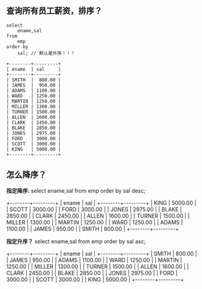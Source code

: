 ## 查询所有员工薪资，排序？
	select 
		ename,sal
	from
		emp
	order by
		sal; // 默认是升序！！！

	+--------+---------+
	| ename  | sal     |
	+--------+---------+
	| SMITH  |  800.00 |
	| JAMES  |  950.00 |
	| ADAMS  | 1100.00 |
	| WARD   | 1250.00 |
	| MARTIN | 1250.00 |
	| MILLER | 1300.00 |
	| TURNER | 1500.00 |
	| ALLEN  | 1600.00 |
	| CLARK  | 2450.00 |
	| BLAKE  | 2850.00 |
	| JONES  | 2975.00 |
	| FORD   | 3000.00 |
	| SCOTT  | 3000.00 |
	| KING   | 5000.00 |
	+--------+---------+

## 怎么降序？

   **指定降序:**
	select 
		ename,sal
	from
		emp
	order by
		sal desc;

+--------+---------+
| ename  | sal     |
+--------+---------+
| KING   | 5000.00 |
| SCOTT  | 3000.00 |
| FORD   | 3000.00 |
| JONES  | 2975.00 |
| BLAKE  | 2850.00 |
| CLARK  | 2450.00 |
| ALLEN  | 1600.00 |
| TURNER | 1500.00 |
| MILLER | 1300.00 |
| MARTIN | 1250.00 |
| WARD   | 1250.00 |
| ADAMS  | 1100.00 |
| JAMES  |  950.00 |
| SMITH  |  800.00 |
+--------+---------+

**指定升序？**
	select 
		ename,sal
	from
		emp
	order by
		sal asc;

+--------+---------+
| ename  | sal     |
+--------+---------+
| SMITH  |  800.00 |
| JAMES  |  950.00 |
| ADAMS  | 1100.00 |
| WARD   | 1250.00 |
| MARTIN | 1250.00 |
| MILLER | 1300.00 |
| TURNER | 1500.00 |
| ALLEN  | 1600.00 |
| CLARK  | 2450.00 |
| BLAKE  | 2850.00 |
| JONES  | 2975.00 |
| FORD   | 3000.00 |
| SCOTT  | 3000.00 |
| KING   | 5000.00 |
+--------+---------+
